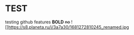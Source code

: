 # TEST
testing github features
**BOLD**
~~no~~
![]https://s8.planeta.ru/i/3a7a30/1681272810245_renamed.jpg
